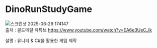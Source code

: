 # DinoRunStudyGame

![스크린샷 2025-06-29 174147](https://github.com/user-attachments/assets/ca68969e-3745-40d5-826a-29a7aba66351)
<br>
출처 : 골드메탈 유튜브 https://www.youtube.com/watch?v=EA6e3UeC_Ik

설명 : 유니티 & C#을 활용한 게임 제작
